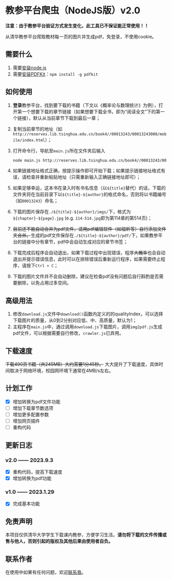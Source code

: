 # 教参平台爬虫（NodeJS版）v2.0

**注意：由于教参平台验证方式发生变化，此工具已不保证能正常使用！！**

从清华教参平台爬取教材每一页的图片并生成pdf，免登录，不使用cookie。

## 需要什么

1. 需要[安装node.js](https://nodejs.org/zh-cn/download)
2. 需要[安装PDFKit](http://pdfkit.org/)：`npm install -g pdfkit`

## 如何使用

1. **登录**教参平台，找到要下载的书籍（下文以《概率论与数理统计》为例），打开第一个想要下载的章节链接（如果想要下载全书，即为“阅读全文”下的第一个链接），默认从当前章节下载到最后一章；
2. 复制当前章节的地址（如`http://reserves.lib.tsinghua.edu.cn/book4//00013243/00013243000/mobile/index.html`）；
3. 打开命令行，导航至`main.js`所在文件夹后输入

   ```sh
   node main.js http://reserves.lib.tsinghua.edu.cn/book4//00013243/00013243000/mobile/index.html
   ```

4. 如果链接地址格式正确，按提示操作即可开始下载；如果提示链接地址格式有误，请检查并重新粘贴地址（只需重新输入正确链接地址即可）；
5. 如果足够幸运，这本书在录入时有书名信息（以`${title}`替代）的话，下载的文件夹将在当前目录下以`${title}-${author}`的格式命名，否则将以书籍编号（如`00013243`）命名；
6. 下载的图片保存在`./${title}-${author}/imgs/`下，格式为`${chapter}-${page}.jpg` (e.g. `114-514.jpg`即为第114章的第514页)；
7. <del>目前还不能自动合并为pdf文件，请用pdf编辑软件（如福昕等）自行添加文件夹合并。</del>生成的pdf文件保存在`./${title}-${author}/pdf/`下，如果教参平台的链接中分有章节，pdf中会自动生成对应的章节书签；
8. 下载完成后程序会自动退出，如果下载过程中出现错误，程序<del>大概率</del>也会自动退出并提示错误信息，此时可以在排除错误后重新运行程序，如果需要终止程序，请按下`Ctrl + C`；
9. 下载的图片文件并不会自动删除，建议在检查pdf没有问题后自行斟酌是否需要删除，以免占用过多空间。

## 高级用法

1. 修改`download.js`文件中`download()`函数内定义的的qualityIndex，可以选择下载图片的质量，从0到2分别对应低、中、高质量，默认为1；
2. 主程序在`main.js`中，通过调用`download.js`下载图片，调用`img2pdf.js`生成pdf文件，可以根据需要自行修改，`crawler.js`已弃用。

## 下载速度

<del>下载490页书籍（共245MB）大约需要1分45秒。</del>
大大提升了下载速度，具体时间取决于网络环境，校园网环境下通常在4MB/s左右。

## 计划工作

- [x] 增加转换为pdf文件功能
- [ ] 增加下载章节数选项
- [ ] 增加更多配置参数
- [ ] 增加网页插件
- [ ] 重构代码

## 更新日志

### v2.0 —— 2023.9.3

- [x] 重构代码，提高下载速度
- [x] 增加转换为pdf功能

### v1.0 —— 2023.1.29

- [x] 完成基本功能

## 免责声明

本项目仅供清华大学学生下载课内教参，方便学习生活。**请勿将下载的文件传播或售与他人，否则引起的版权及其他后果由使用者自负。**

## 联系作者

在使用中如果有任何问题，欢迎[联系我](mailto:sunnycloudyang@outlook.com)。
